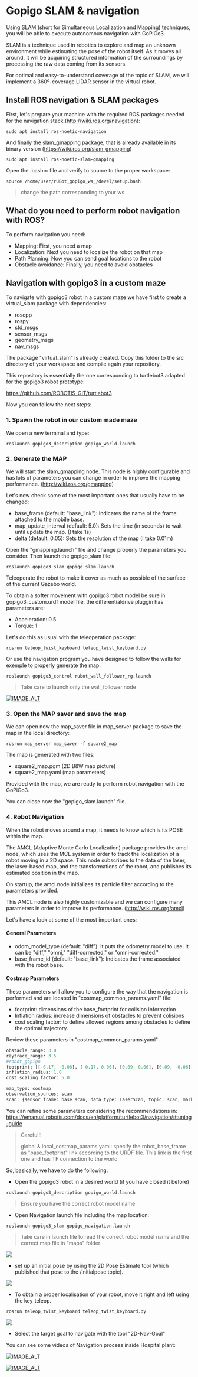 # **Gopigo SLAM & navigation**

Using SLAM (short for Simultaneous Localization and Mapping) techniques, you will be able to execute autonomous navigation with GoPiGo3.

SLAM is a technique used in robotics to explore and map an unknown environment while estimating the pose of the robot itself. As it moves all around, it will be acquiring structured information of the surroundings by processing the raw data coming from its sensors.

For optimal and easy-to-understand coverage of the topic of SLAM, we will implement a 360º-coverage LIDAR sensor in the virtual robot.

## **Install ROS navigation & SLAM packages**

First, let's prepare your machine with the required ROS packages needed for the navigation stack (http://wiki.ros.org/navigation):

```shell
sudo apt install ros-noetic-navigation
```

And finally the slam_gmapping package, that is already available in its binary version (https://wiki.ros.org/slam_gmapping)

```shell
sudo apt install ros-noetic-slam-gmapping
```

Open the .bashrc file and verify to source to the proper workspace:

```shell
source /home/user/rUBot_gopigo_ws_/devel/setup.bash
```

> change the path corresponding to your ws

## **What do you need to perform robot navigation with ROS?**

To perform navigation you need:

- Mapping: First, you need a map
- Localization: Next you need to localize the robot on that map
- Path Planning: Now you can send goal locations to the robot
- Obstacle avoidance: Finally, you need to avoid obstacles

## **Navigation with gopigo3 in a custom maze**

To navigate with gopigo3 robot in a custom maze we have first to create a virtual_slam package with dependencies:

- roscpp
- rospy
- std_msgs
- sensor_msgs
- geometry_msgs
- nav_msgs

The package "virtual_slam" is already created. Copy this folder to the src directory of your workspace and compile again your repository.

This repository is essentially the one corresponding to turtlebot3 adapted for the gopigo3 robot prototype:

 https://github.com/ROBOTIS-GIT/turtlebot3

Now you can follow the next steps:

### **1. Spawn the robot in our custom made maze**

We open a new terminal and type:

```shell
roslaunch gopigo3_description gopigo_world.launch
```

### **2. Generate the MAP**

We will start the slam_gmapping node. This node is highly configurable and has lots of parameters you can change in order to improve the mapping performance. (http://wiki.ros.org/gmapping)

Let's now check some of the most important ones that usually have to be changed:

- base_frame (default: "base_link"): Indicates the name of the frame attached to the mobile base.
- map_update_interval (default: 5.0): Sets the time (in seconds) to wait until update the map. (I take 1s)
- delta (default: 0.05): Sets the resolution of the map (I take 0.01m)

Open the "gmapping.launch" file and change properly the parameters you consider. Then launch the gopigo_slam file:

```shell
roslaunch gopigo3_slam gopigo_slam.launch
```

Teleoperate the robot to make it cover as much as possible of the surface of the current Gazebo world.

To obtain a softer movement with gopigo3 robot model be sure in gopigo3_custom.urdf model file, the differentialdrive pluggin has parameters are:

- Acceleration: 0.5
- Torque: 1

Let's do this as usual with the teleoperation package:

```shell
rosrun teleop_twist_keyboard teleop_twist_keyboard.py
```

Or use the navigation program you have designed to follow the walls for exemple to properly generate the map.

```shell
roslaunch gopigo3_control rubot_wall_follower_rg.launch
```

> Take care to launch only the wall_follower node

[![IMAGE_ALT](https://img.youtube.com/vi/I6WwQv63Txw/maxresdefault.jpg)](https://youtu.be/I6WwQv63Txw)

### **3. Open the MAP saver and save the map**

We can open now the map_saver file in map_server package to save the map in the local directory:

```shell
rosrun map_server map_saver -f square2_map
```

The map is generated with two files:

- square2_map.pgm (2D B&W map picture)
- square2_map.yaml (map parameters)

Provided with the map, we are ready to perform robot navigation with the GoPiGo3.

You can close now the "gopigo_slam.launch" file.

### **4. Robot Navigation**

When the robot moves around a map, it needs to know which is its POSE within the map.

The AMCL (Adaptive Monte Carlo Localization) package provides the amcl node, which uses the MCL system in order to track the localization of a robot moving in a 2D space. This node subscribes to the data of the laser, the laser-based map, and the transformations of the robot, and publishes its estimated position in the map.

On startup, the amcl node initializes its particle filter according to the parameters provided.

This AMCL node is also highly customizable and we can configure many parameters in order to improve its performance. (http://wiki.ros.org/amcl)

Let's have a look at some of the most important ones:

#### **General Parameters**

- odom_model_type (default: "diff"): It puts the odometry model to use. It can be "diff," "omni," "diff-corrected," or "omni-corrected."
- base_frame_id (default: "base_link"): Indicates the frame associated with the robot base.

#### **Costmap Parameters**

These parameters will allow you to configure the way that the navigation is performed and are located in "costmap_common_params.yaml" file:

- footprint: dimensions of the base_footprint for colision information
- Inflation radius: increase dimensions of obstacles to prevent colisions
- cost scaling factor: to define allowed regions among obstacles to define the optimal trajectory.

Review these parameters in "costmap_common_params.yaml"

```python
obstacle_range: 3.0
raytrace_range: 3.5
#robot_gopigo
footprint: [[-0.17, -0.06], [-0.17, 0.06], [0.09, 0.06], [0.09, -0.06]]
inflation_radius: 1.0
cost_scaling_factor: 5.0

map_type: costmap
observation_sources: scan
scan: {sensor_frame: base_scan, data_type: LaserScan, topic: scan, marking: true, clearing: true}
```

You can refine some parameters considering the recommendations in:
https://emanual.robotis.com/docs/en/platform/turtlebot3/navigation/#tuning-guide

> Careful!!
>
> global & local_costmap_params.yaml: specify the robot_base_frame as "base_footprint" link according to the URDF file. This link is the first one and has TF connection to the world

So, basically, we have to do the following:

- Open the gopigo3 robot in a desired world (if you have closed it before)

```shell
roslaunch gopigo3_description gopigo_world.launch
```

> Ensure you have the correct robot model name

- Open Navigation launch file including the map location:

```shell
roslaunch gopigo3_slam gopigo_navigation.launch
```

> Take care in launch file to read the correct robot model name and the correct map file in "maps" folder

![](./Images/02_SW_Nav_Slam/01_nav1_gopigo.png)

- set up an initial pose by using the 2D Pose Estimate tool (which published that pose to the /initialpose topic).

![](./Images/02_SW_Nav_Slam/02_nav2_gopigo.png)

- To obtain a proper localisation of your robot, move it right and left using the key_teleop.

```shell
rosrun teleop_twist_keyboard teleop_twist_keyboard.py
```

![](./Images/02_SW_Nav_Slam/03_nav3_gopigo.png)

- Select the target goal to navigate with the tool "2D-Nav-Goal"

You can see some videos of Navigation process inside Hospital plant:

[![IMAGE_ALT](https://img.youtube.com/vi/my33X_qWsjY/maxresdefault.jpg)](https://youtu.be/my33X_qWsjY)

[![IMAGE_ALT](https://img.youtube.com/vi/r92mEQ9JAL8/maxresdefault.jpg)](https://youtu.be/r92mEQ9JAL8)
